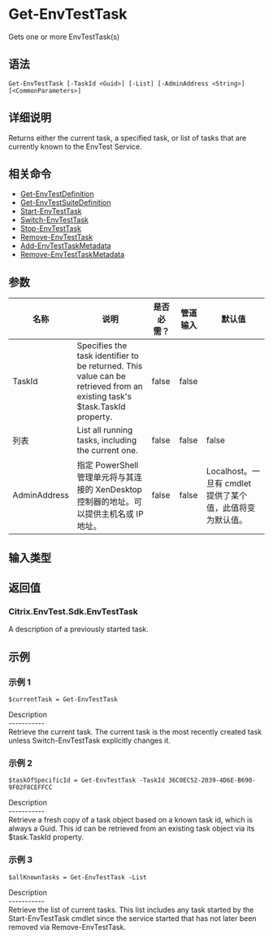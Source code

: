 # Get-EnvTestTask

Gets one or more EnvTestTask(s)

## 语法

    Get-EnvTestTask [-TaskId <Guid>] [-List] [-AdminAddress <String>] [<CommonParameters>]
    

## 详细说明

Returns either the current task, a specified task, or list of tasks that are currently known to the EnvTest Service.

## 相关命令

- [Get-EnvTestDefinition](Get-EnvTestDefinition.html)
- [Get-EnvTestSuiteDefinition](Get-EnvTestSuiteDefinition.html)
- [Start-EnvTestTask](Start-EnvTestTask.html)
- [Switch-EnvTestTask](Switch-EnvTestTask.html)
- [Stop-EnvTestTask](Stop-EnvTestTask.html)
- [Remove-EnvTestTask](Remove-EnvTestTask.html)
- [Add-EnvTestTaskMetadata](Add-EnvTestTaskMetadata.html)
- [Remove-EnvTestTaskMetadata](Remove-EnvTestTaskMetadata.html)

## 参数

| 名称           | 说明                                                                                                                       | 是否必需？ | 管道输入  | 默认值                                   |
| ------------ | ------------------------------------------------------------------------------------------------------------------------ | ----- | ----- | ------------------------------------- |
| TaskId       | Specifies the task identifier to be returned. This value can be retrieved from an existing task's $task.TaskId property. | false | false |                                       |
| 列表           | List all running tasks, including the current one.                                                                       | false | false | false                                 |
| AdminAddress | 指定 PowerShell 管理单元将与其连接的 XenDesktop 控制器的地址。可以提供主机名或 IP 地址。                                                               | false | false | Localhost。一旦有 cmdlet 提供了某个值，此值将变为默认值。 |

## 输入类型

### 

## 返回值

### Citrix.EnvTest.Sdk.EnvTestTask

A description of a previously started task.

## 示例

### 示例 1

    $currentTask = Get-EnvTestTask
    

Description  
\---\---\-----  
Retrieve the current task. The current task is the most recently created task unless Switch-EnvTestTask explicitly changes it.

### 示例 2

    $taskOfSpecificId = Get-EnvTestTask -TaskId 36C0EC52-2039-4D6E-B690-9F02F8CEFFCC
    

Description  
\---\---\-----  
Retrieve a fresh copy of a task object based on a known task id, which is always a Guid. This id can be retrieved from an existing task object via its $task.TaskId property.

### 示例 3

    $allKnownTasks = Get-EnvTestTask -List
    

Description  
\---\---\-----  
Retrieve the list of current tasks. This list includes any task started by the Start-EnvTestTask cmdlet since the service started that has not later been removed via Remove-EnvTestTask.